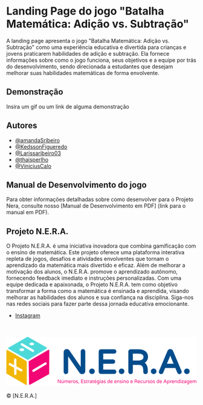
# Landing Page do jogo "Batalha Matemática: Adição vs. Subtração"


A landing page apresenta o jogo "Batalha Matemática: Adição vs. Subtração" como uma experiência educativa e divertida para crianças e jovens praticarem habilidades de adição e subtração. Ela fornece informações sobre como o jogo funciona, seus objetivos e a equipe por trás do desenvolvimento, sendo direcionada a estudantes que desejam melhorar suas habilidades matemáticas de forma envolvente.


## Demonstração

Insira um gif ou um link de alguma demonstração


## Autores

- [@amandaSribeiro](https://github.com/amandaSribeiro)
- [@KedssonFigueredo](https://github.com/KedssonFigueredo)
- [@Larissaribeiro03](https://github.com/Larissaribeiro03)
- [@thaisperlho](https://github.com/thaisperlho)
- [@ViniciusCalo](https://github.com/ViniciusCalo)

## Manual de Desenvolvimento do jogo

Para obter informações detalhadas sobre como desenvolver para o Projeto Nera, consulte nosso [Manual de Desenvolvimento em PDF] (link para o manual em PDF).


## Projeto N.E.R.A.
O Projeto N.E.R.A. é uma iniciativa inovadora que combina gamificação com o ensino de matemática. Este projeto oferece uma plataforma interativa repleta de jogos, desafios e atividades envolventes que tornam o aprendizado da matemática mais divertido e eficaz. Além de melhorar a motivação dos alunos, o N.E.R.A. promove o aprendizado autônomo, fornecendo feedback imediato e instruções personalizadas. Com uma equipe dedicada e apaixonada, o Projeto N.E.R.A. tem como objetivo transformar a forma como a matemática é ensinada e aprendida, visando melhorar as habilidades dos alunos e sua confiança na disciplina. Siga-nos nas redes sociais para fazer parte dessa jornada educativa emocionante.

- [Instagram](https://www.instagram.com/nera.projeto/)
<br>
<br>

<img src="img/logoHorizontal.png">
<br> <br>
© [N.E.R.A.]

